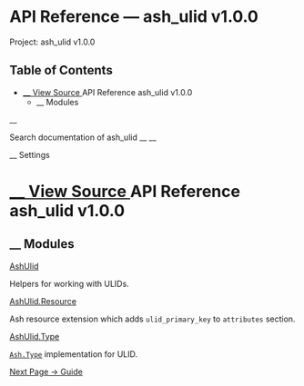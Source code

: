 # API Reference — ash_ulid v1.0.0

Project: ash_ulid v1.0.0

## Table of Contents

- [ __ View Source ](external_link) API Reference ash_ulid v1.0.0
  - __ Modules

__

Search documentation of ash_ulid __ __

__ Settings

#  [ __ View Source ](external_link) API Reference ash_ulid v1.0.0

##  __ Modules

[AshUlid](external_link)

Helpers for working with ULIDs.

[AshUlid.Resource](external_link)

Ash resource extension which adds `ulid_primary_key` to `attributes` section.

[AshUlid.Type](external_link)

[`Ash.Type`](3.0.0/Ash.Type.html) implementation for ULID.

[ Next Page →  Guide  ](external_link)
